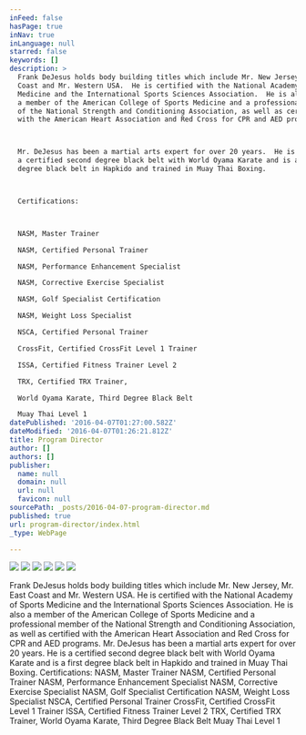 ```yaml
---
inFeed: false
hasPage: true
inNav: true
inLanguage: null
starred: false
keywords: []
description: >
  Frank DeJesus holds body building titles which include Mr. New Jersey, Mr. East
  Coast and Mr. Western USA.  He is certified with the National Academy of Sports
  Medicine and the International Sports Sciences Association.  He is also
  a member of the American College of Sports Medicine and a professional member
  of the National Strength and Conditioning Association, as well as certified
  with the American Heart Association and Red Cross for CPR and AED programs.



  Mr. DeJesus has been a martial arts expert for over 20 years.  He is
  a certified second degree black belt with World Oyama Karate and is a first
  degree black belt in Hapkido and trained in Muay Thai Boxing.



  Certifications:



  NASM, Master Trainer

  NASM, Certified Personal Trainer

  NASM, Performance Enhancement Specialist

  NASM, Corrective Exercise Specialist

  NASM, Golf Specialist Certification

  NASM, Weight Loss Specialist

  NSCA, Certified Personal Trainer

  CrossFit, Certified CrossFit Level 1 Trainer

  ISSA, Certified Fitness Trainer Level 2

  TRX, Certified TRX Trainer,

  World Oyama Karate, Third Degree Black Belt

  Muay Thai Level 1
datePublished: '2016-04-07T01:27:00.582Z'
dateModified: '2016-04-07T01:26:21.812Z'
title: Program Director
author: []
authors: []
publisher:
  name: null
  domain: null
  url: null
  favicon: null
sourcePath: _posts/2016-04-07-program-director.md
published: true
url: program-director/index.html
_type: WebPage

---
```

![](https://the-grid-user-content.s3-us-west-2.amazonaws.com/105a293f-5217-43fc-b045-676aa6cc4aec.jpg)
![](https://the-grid-user-content.s3-us-west-2.amazonaws.com/02fb010a-3d06-4afb-ad85-0c9941819e99.jpg)
![](https://the-grid-user-content.s3-us-west-2.amazonaws.com/ae3f365f-3b4c-4b8f-9143-6bff8ceba3e9.png)
![](https://the-grid-user-content.s3-us-west-2.amazonaws.com/08aaac13-15ca-4854-bfce-7c3e8193907a.jpg)
![](https://the-grid-user-content.s3-us-west-2.amazonaws.com/310800bb-f3dd-4f74-b521-1082b5c90ebf.jpg)
![](https://the-grid-user-content.s3-us-west-2.amazonaws.com/5f1472a9-db6c-4875-a160-c08467a4e96f.jpg)

Frank DeJesus holds body building titles which include Mr. New Jersey, Mr. East Coast and Mr. Western USA. He is certified with the National Academy of Sports Medicine and the International Sports Sciences Association. He is also a member of the American College of Sports Medicine and a professional member of the National Strength and Conditioning Association, as well as certified with the American Heart Association and Red Cross for CPR and AED programs.
Mr. DeJesus has been a martial arts expert for over 20 years. He is a certified second degree black belt with World Oyama Karate and is a first degree black belt in Hapkido and trained in Muay Thai Boxing.
Certifications:
NASM, Master Trainer
NASM, Certified Personal Trainer
NASM, Performance Enhancement Specialist
NASM, Corrective Exercise Specialist
NASM, Golf Specialist Certification
NASM, Weight Loss Specialist
NSCA, Certified Personal Trainer
CrossFit, Certified CrossFit Level 1 Trainer
ISSA, Certified Fitness Trainer Level 2
TRX, Certified TRX Trainer,
World Oyama Karate, Third Degree Black Belt
Muay Thai Level 1